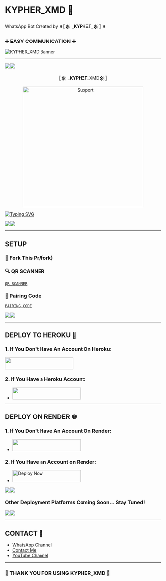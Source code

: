 # KYPHER_XMD 👋
WhatsApp Bot Created by ✞𓊈𒆜 _𝐊𝐘𝚸𝚮𝚵𝚪_𒆜𓊉 ✞

### ➕ EASY COMMUNICATION ➕

![KYPHER_XMD Banner](https://files.catbox.moe/kwi2pa.jpg)

---

<a><img src='https://i.imgur.com/LyHic3i.gif'/></a><a><img src='https://i.imgur.com/LyHic3i.gif'/></a>

<p align="center">𓊈𒆜 _𝐊𝐘𝚸𝚮𝚵𝚪_XMD𒆜𓊉</p>

<p align="center"> 
  <a href="https://whatsapp.com/channel/0029VanspvdLtOj55DG0t82Y">
    <img alt="Support" height="390" src="https://i.imgur.com/4XOl23k.jpeg"> 
  </a>
</p>

<a href="https://git.io/typing-svg">
  <img src="https://readme-typing-svg.demolab.com?font=Fira+Code&pause=1000&random=false&width=435&lines=THIS+IS+𓊈𒆜 _𝐊𝐘𝚸𝚮𝚵𝚪_XMD𒆜𓊉-+CREATED+BY+KYPHER+➕✖️" alt="Typing SVG" />
</a>

<a><img src='https://i.imgur.com/LyHic3i.gif'/></a><a><img src='https://i.imgur.com/LyHic3i.gif'/></a>

---

## SETUP

### 🔧 Fork This Pr/fork)

### 🔍 QR SCANNER
[`QR SCANNER`](https://kypher-xmd-pair-code.onrender.com/)

### 🧩 Pairing Code
[`PAIRING CODE`](https://kypher-xmd-pair-code.onrender.com/)

<a><img src='https://i.imgur.com/LyHic3i.gif'/></a><a><img src='https://i.imgur.com/LyHic3i.gif'/></a>

---

## DEPLOY TO HEROKU 🚀

### 1. **If You Don't Have An Account On Heroku:**

   <a align="center"><a href="https://signup.heroku.com">
     <img src="https://img.shields.io/badge/Create%20Account%20Now-blue?style=for-the-badge&logo=heroku" width="220" height="38.45"/></a></p>

### 2. **If You Have a Heroku Account:**

   - <a align="center"><a href="https://dashboard.heroku.com/new?template=https://github.com/rahzyn/HEROKU-BT"> 
   <img src="https://img.shields.io/badge/DEPLOY%20NOW-blue?style=for-the-badge&logo=heroku" width="220" height="38.45"/></a></p>

---

## DEPLOY ON RENDER 🌐

### 1. **If You Don't Have An Account On Render:**
   - <a href="https://dashboard.render.com/register">
     <img src="https://img.shields.io/badge/CREATE%20AN%20ACCOUNT%20NOW-h?color=red&style=for-the-badge&logo=msi" width="220" height="38.45"/>
   </a>

### 2. **If You Have an Account on Render:**
   - <a href="https://render.com">
     <img title="Deploy Now" src="https://img.shields.io/badge/DEPLOY%20NOW-h?color=red&style=for-the-badge&logo=msi" width="220" height="38.45"/>
   </a>

<a><img src='https://i.imgur.com/LyHic3i.gif'/></a><a><img src='https://i.imgur.com/LyHic3i.gif'/></a>

### Other Deployment Platforms Coming Soon... Stay Tuned!

<a><img src='https://i.imgur.com/LyHic3i.gif'/></a><a><img src='https://i.imgur.com/LyHic3i.gif'/></a>

---

## CONTACT 📱

- [WhatsApp Channel](https://whatsapp.com/channel/0029VanspvdLtOj55DG0t82Y)
- [Contact Me](https://Wa.me/255760266629)
- [YouTube Channel](https://www.youtube.com/@Kypher_tech)

---

### 🎉 THANK YOU FOR USING KYPHER_XMD 🎉
